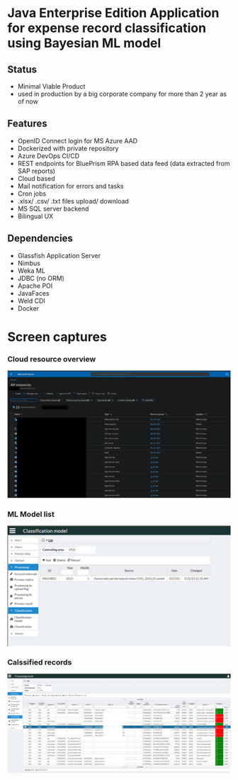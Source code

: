 # Java Enterprise Edition Application for expense record classification using Bayesian ML model

## Status
- Minimal Viable Product
- used in production by a big corporate company for more than 2 year as of now

## Features
- OpenID Connect login for MS Azure AAD
- Dockerized with private repository
- Azure DevOps CI/CD
- REST endpoints for BluePrism RPA based data feed (data extracted from SAP reports)
- Cloud based
- Mail notification for errors and tasks
- Cron jobs
- .xlsx/ .csv/ .txt files upload/ download
- MS SQL server backend
- Bilingual UX

## Dependencies
- Glassfish Application Server
- Nimbus
- Weka ML
- JDBC (no ORM)
- Apache POI
- JavaFaces
- Weld CDI
- Docker

# Screen captures

### Cloud resource overview
![azure resources](./capture/azure-resources.png)

### ML Model list
![ML model list](./capture/opexal_1.png)

### Calssified records
![classified records](./capture/opexal_2.png)